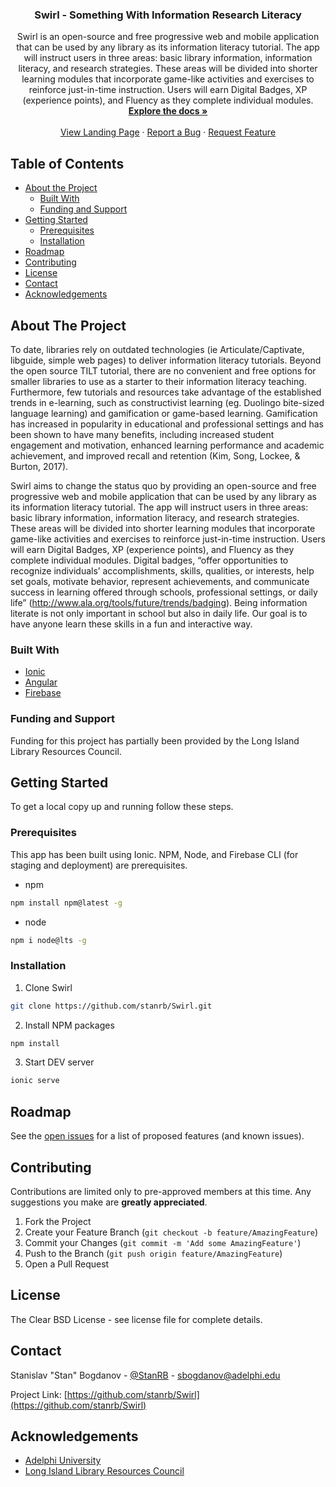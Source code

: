 <!-- PROJECT INTRO -->
<p align="center">
  <h3 align="center">Swirl - Something With Information Research Literacy</h3>

  <p align="center">
  Swirl is an open-source and free progressive web and mobile application that can be used by any library as its information literacy tutorial. The app will instruct users in three areas: basic library information, information literacy, and research strategies. These areas will be divided into shorter learning modules that incorporate game-like activities and exercises to reinforce just-in-time instruction. Users will earn Digital Badges, XP (experience points), and Fluency as they complete individual modules.
    <br />
    <a href="https://github.com/stanrb/Swirl"><strong>Explore the docs »</strong></a>
    <br />
    <br />
    <a href="#">View Landing Page</a>
    ·
    <a href="https://github.com/stanrb/Swirl/issues">Report a Bug</a>
    ·
    <a href="https://github.com/stanrb/Swirl/issues">Request Feature</a>
  </p>
</p>

<!-- TABLE OF CONTENTS -->

## Table of Contents

- [About the Project](#about-the-project)
  - [Built With](#built-with)
  - [Funding and Support](#funding-and-support)
- [Getting Started](#getting-started)
  - [Prerequisites](#prerequisites)
  - [Installation](#installation)
- [Roadmap](#roadmap)
- [Contributing](#contributing)
- [License](#license)
- [Contact](#contact)
- [Acknowledgements](#acknowledgements)

<!-- ABOUT THE PROJECT -->

## About The Project
To date, libraries rely on outdated technologies (ie Articulate/Captivate, libguide, simple web pages) to deliver information literacy tutorials. Beyond the open source TILT tutorial, there are no convenient and free options for smaller libraries to use as a starter to their information literacy teaching. Furthermore, few tutorials and resources take advantage of the established trends in e-learning, such as constructivist learning (eg. Duolingo bite-sized language learning) and gamification or game-based learning. Gamification has increased in popularity in educational and professional settings and has been shown to have many benefits, including increased student engagement and motivation, enhanced learning performance and academic achievement, and improved recall and retention (Kim, Song, Lockee, & Burton, 2017).

Swirl aims to change the status quo by providing an open-source and free progressive web and mobile application that can be used by any library as its information literacy tutorial. The app will instruct users in three areas: basic library information, information literacy, and research strategies. These areas will be divided into shorter learning modules that incorporate game-like activities and exercises to reinforce just-in-time instruction. Users will earn Digital Badges, XP (experience points), and Fluency as they complete individual modules. Digital badges, “offer opportunities to recognize individuals’ accomplishments, skills, qualities, or interests, help set goals, motivate behavior, represent achievements, and communicate success in learning offered through schools, professional settings, or daily life” (http://www.ala.org/tools/future/trends/badging). Being information literate is not only important in school but also in daily life. Our goal is to have anyone learn these skills in a fun and interactive way.
### Built With

- [Ionic](https://ionicframework.com/)
- [Angular](https://angular.io/)
- [Firebase](https://firebase.google.com/)

### Funding and Support

Funding for this project has partially been provided by the Long Island Library Resources Council.

<!-- GETTING STARTED -->

## Getting Started

To get a local copy up and running follow these steps.

### Prerequisites

This app has been built using Ionic. NPM, Node, and Firebase CLI (for staging and deployment) are prerequisites.

- npm

```sh
npm install npm@latest -g
```

- node

```sh
npm i node@lts -g
```

### Installation

1. Clone Swirl

```sh
git clone https://github.com/stanrb/Swirl.git
```

2. Install NPM packages

```sh
npm install
```

3. Start DEV server

```sh
ionic serve
```

<!-- ROADMAP -->

## Roadmap

See the [open issues](https://github.com/stanrb/Swirl/issues) for a list of proposed features (and known issues).

<!-- CONTRIBUTING -->

## Contributing

Contributions are limited only to pre-approved members at this time. Any suggestions you make are **greatly appreciated**.

1. Fork the Project
2. Create your Feature Branch (`git checkout -b feature/AmazingFeature`)
3. Commit your Changes (`git commit -m 'Add some AmazingFeature'`)
4. Push to the Branch (`git push origin feature/AmazingFeature`)
5. Open a Pull Request

<!-- LICENSE -->

## License

The Clear BSD License - see license file for complete details.

<!-- CONTACT -->

## Contact

Stanislav "Stan" Bogdanov - [@StanRB](https://twitter.com/StanRB) - sbogdanov@adelphi.edu

Project Link: [https://github.com/stanrb/Swirl](https://github.com/stanrb/Swirl)

<!-- ACKNOWLEDGEMENTS -->

## Acknowledgements

- [Adelphi University](https://adelphi.edu)
- [Long Island Library Resources Council](https://www.lilrc.org/)
